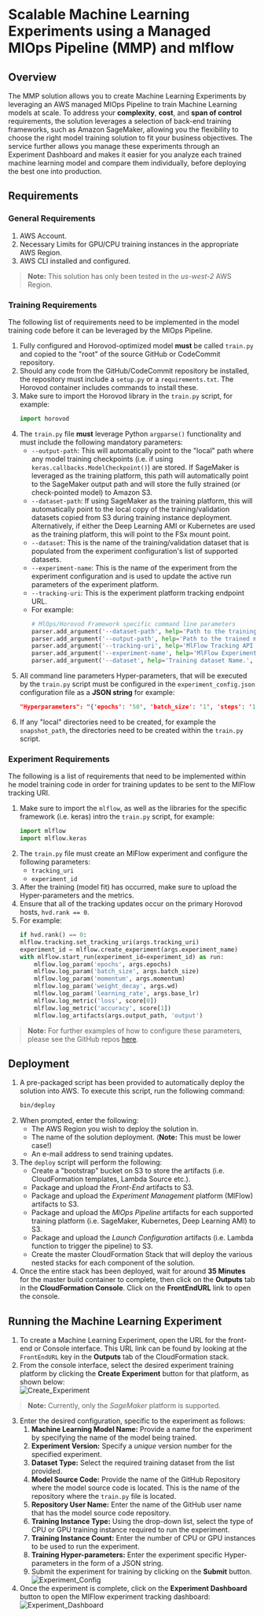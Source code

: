 # Scalable Machine Learning Experiments using a Managed MlOps Pipeline (MMP) and mlflow

## Overview

The MMP solution allows you to create Machine Learning Experiments by leveraging an AWS managed MlOps Pipeline to train Machine Learning models at scale. To address your **complexity**, **cost**, and **span of control** requirements, the solution leverages a selection of back-end training frameworks, such as Amazon SageMaker, allowing you the flexibility to choose the right model training solution to fit your business objectives. The service further allows you manage these experiments through an Experiment Dashboard and makes it easier for you analyze each trained machine learning model and compare them individually, before deploying the best one into production.

## Requirements

### General Requirements
1. AWS Account.
2. Necessary Limits for GPU/CPU training instances in the appropriate AWS Region.
3. AWS CLI installed and configured.

>__Note:__ This solution has only been tested in the *us-west-2* AWS Region.

### Training Requirements

The following list of requirements need to be implemented in the model training code before it can be leveraged by the MlOps Pipeline.
1. Fully configured and Horovod-optimized model **must** be called `train.py` and copied to the "root" of the source GitHub or CodeCommit repository.
2. Should any code from the GitHub/CodeCommit repository be installed, the repository must include a `setup.py` or a `requirements.txt`. The Horovod container includes commands to install these.
3. Make sure to import the Horovod library in the `train.py` script, for example:
    ```python
    import horovod
    ```
4. The `train.py` file **must** leverage Python `argparse()` functionality and must include the following mandatory parameters:
    - `--output-path`: This will automatically point to the "local" path where any model training checkpoints (i.e. if using `keras.callbacks.ModelCheckpoint()`) are stored. If SageMaker is leveraged as the training platform, this path will automatically point to the SageMaker output path and will store the fully strained (or check-pointed model) to Amazon S3.
    - `--dataset-path`: If using SageMaker as the training platform, this will automatically point to the local copy of the training/validation datasets copied from S3 during training instance deployment. Alternatively, if either the Deep Learning AMI or Kubernetes are used as the training platform, this will point to the FSx mount point.
    - `--dataset`: This is the name of the training/validation dataset that is populated from the experiment configuration's list of supported datasets.
    - `--experiment-name`: This is the name of the experiment from the experiment configuration and is used to update the active run parameters of the experiment platform.
    - `--tracking-uri`: This is the experiment platform tracking endpoint URL.
    - For example:
        ```python
        # MlOps/Horovod Framework specific command line parameters
        parser.add_argument('--dataset-path', help='Path to the training dataset.', dest='dataset_path', type=str)
        parser.add_argument('--output-path', help='Path to the trained model output.', dest='output_path', type=str)
        parser.add_argument('--tracking-uri', help='MlFlow Tracking API URL.', dest='tracking_uri', type=str)
        parser.add_argument('--experiment-name', help='MlFlow Experiment Name.', dest='experiment_name', type=str)
        parser.add_argument('--dataset', help='Training dataset Name.', dest='dataset_type')
        ```
5. All command line parameters Hyper-parameters, that will be executed by the `train.py` script must be configured in the `experiment_config.json` configuration file as a **JSON string** for example:
    ```json
    "Hyperparameters": "{'epochs': '50', 'batch_size': '1', 'steps': '10000', 'backbone': 'resnet50'}"
    ```
6. If any "local" directories need to be created, for example the `snapshot_path`, the directories need to be created within the `train.py` script.

### Experiment Requirements

The following is a list of requirements that need to be implemented within he model training code in order for training updates to be sent to the MlFlow tracking URI.
1. Make sure to import the `mlflow`, as well as the libraries for the specific framework (i.e. keras) intro the `train.py` script, for example:
    ```python
    import mlflow
    import mlflow.keras
    ```
2. The `train.py` file must create an MlFlow experiment and configure the following parameters:
    - `tracking_uri`
    - `experiment_id`
3. After the training (model fit) has occurred, make sure to upload the Hyper-parameters and the metrics.
4. Ensure that all of the tracking updates occur on the primary Horovod hosts, `hvd.rank == 0`.
5. For example:
    ```python
    if hvd.rank() == 0:
    mlflow.tracking.set_tracking_uri(args.tracking_uri)
    experiment_id = mlflow.create_experiment(args.experiment_name)
    with mlflow.start_run(experiment_id=experiment_id) as run:
        mlflow.log_param('epochs', args.epochs)
        mlflow.log_param('batch_size', args.batch_size)
        mlflow.log_param('momentum', args.momentum)
        mlflow.log_param('weight_decay', args.wd)
        mlflow.log_param('learning_rate', args.base_lr)
        mlflow.log_metric('loss', score[0])
        mlflow.log_metric('accuracy', score[1])
        mlflow.log_artifacts(args.output_path, 'output')
    ```
>__Note:__ For further examples of how to configure these parameters, please see the GitHub repos [here](https://github.com/darkreapyre/keras-retinanet/blob/master/train.py).

## Deployment

1. A pre-packaged script has been provided to automatically deploy the solution into AWS. To execute this script, run the following command:
    ```bash
    bin/deploy
    ```
2. When prompted, enter the following:
    - The AWS Region you wish to deploy the solution in.
    - The name of the solution deployment. (__Note:__ This must be lower case!)
    - An e-mail address to send training updates.
3. The `deploy` script will perform the following:
    - Create a "bootstrap" bucket on S3 to store the artifacts (i.e. CloudFormation templates, Lambda Source etc.).
    - Package and upload the _Front-End_ artifacts to S3.
    - Package and upload the _Experiment Management_ platform (MlFlow) artifacts to S3.
    - Package and upload the _MlOps Pipeline_ artifacts for each supported training platform (i.e. SageMaker, Kubernetes, Deep Learning AMI) to S3.
    - Package and upload the _Launch Configuration_ artifacts (i.e. Lambda function to trigger the pipeline) to S3.
    - Create the master CloudFormation Stack that will deploy the various nested stacks for each component of the solution.
4. Once the entire stack has been deployed, wait for around **35 Minutes** for the master build container to complete, then click on the **Outputs** tab in the **CloudFormation Console**. Click on the __FrontEndURL__ link to open the console.

## Running the Machine Learning Experiment

1. To create a Machine Learning Experiment, open the URL for the front-end or Console interface. This URL link can be found by looking at the `FrontEndURL` key in the **Outputs** tab of the CloudFormation stack.
2. From the console interface, select the desired experiment training platform by clicking the **Create Experiment** button for that platform, as shown below:  
![Create_Experiment](./assets/create_experiment.png)
>**Note:** Currently, only the *SageMaker* platform is supported.
3. Enter the desired configuration, specific to the experiment as follows:
    1. __Machine Learning Model Name:__ Provide a name for the experiment by specifying the name of the model being trained.
    2. __Experiment Version:__ Specify a *unique* version number for the specified experiment.
    3. __Dataset Type:__ Select the required training dataset from the list provided.
    4. __Model Source Code:__ Provide the name of the GitHub Repository where the model source code is located. This is the name of the repository where the `train.py` file is located.
    5. __Repository User Name:__ Enter the name of the GitHub user name that has the model source code repository.
    6. __Training Instance Type:__ Using the drop-down list, select the type of CPU or GPU training instance required to run the experiment.
    7. __Training Instance Count:__ Enter the number of CPU or GPU instances to be used to run the experiment.
    8. __Training Hyper-parameters:__ Enter the experiment specific Hyper-parameters in the form of a JSON string.
    9. Submit the experiment for training by clicking on the **Submit** button.  
![Experiment_Config](./assets/experiment_config.png)
4. Once the experiment is complete, click on the **Experiment Dashboard** button to open the MlFlow experiment tracking dashboard:
![Experiment_Dashboard](./assets/view_dashboard.png)